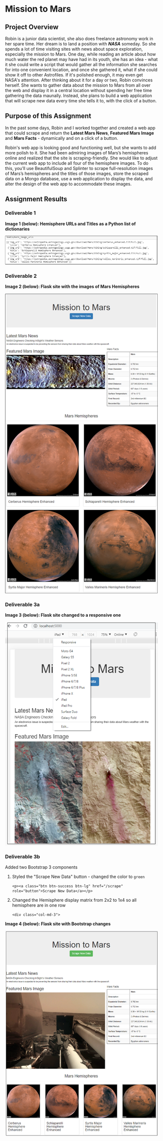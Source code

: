 # Mission to Mars

## Project Overview

Robin is a junior data scientist, she also does freelance astronomy work in her spare time. Her dream is to land a position with ***NASA*** someday. So she spends a lot of time visiting sites with news about space exploration, especially the mission to Mars. One day, while reading an article about how much water the red planet may have had in its youth, she has an idea - what it she could write a script that would gather all the information she searches for into one convenient location, and once she gathered it, what if she could show it off to other Astrofiles. If it's polished enough, it may even get NASA's attention. After thinking about it for a day or two, Robin convinces herself. She wants to gather data about the mission to Mars from all over the web and display it in a central location without spending her free time gathering the data maunally. Instead, she plans to build a web application that will scrape new data every time she tells it to, with the click of a button. 

## Purpose of this Assignment

In the past some days, Robin and I worked together and created a web app that could scrape and return the **Latest Mars News**, **Featured Mars Image** and **Mars Facts** - dynamically and on a click of a button.

Robin's web app is looking good and functioning well, but she wants to add more polish to it. She had been admiring images of Mars’s hemispheres online and realized that the site is scraping-friendly. She would like to adjust the current web app to include all four of the hemisphere images. To do this, you’ll use BeautifulSoup and Splinter to scrape full-resolution images of Mars’s hemispheres and the titles of those images, store the scraped data on a Mongo database, use a web application to display the data, and alter the design of the web app to accommodate these images.

## Assignment Results

### Deliverable 1

**Image 1 (below): Hemisphere URLs and Titles as a Python list of dictionaries**

![Hemisphere URLs and Titles as a Python list of dictionaries](./resources/hemisphere_output_jupyter_notebook.png)

### Deliverable 2

**Image 2 (below): Flask site with the images of Mars Hemispheres**

![Flask site with the images of Mars Hemispheres](./resources/Deliverable2_output.png)

### Deliverable 3a

**Image 3 (below): Flask site changed to a responsive one**

![Flask site changed to a responsive one](./resources/deliverable3_responsive_site.png)

### Deliverable 3b

Added two Bootstrap 3 components
1. Styled the "Scrape New Data" button - changed the color to `green`
    ``` 
    <p><a class="btn btn-success btn-lg" href="/scrape" role="button">Scrape New Data</a></p>
    ```

2. Changed the Hemisphere display matrix from 2x2 to 1x4 so all hemisphere are in one row
    ```
    <div class="col-md-3">
    ```

**Image 4 (below): Flask site with Bootstrap changes**

![Flask site with Bootstrap changes](./resources/deliverable3_bootstrap_changes.png)